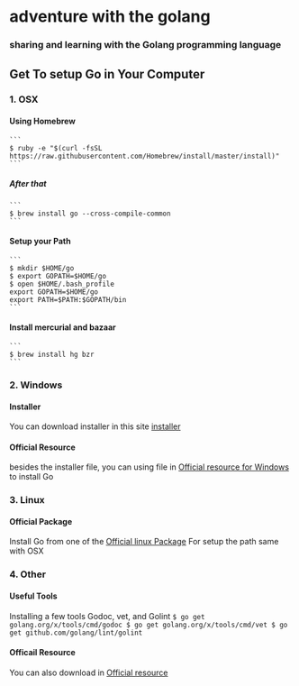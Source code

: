 # adventure with the golang

### sharing and learning with the Golang programming language

## Get To setup Go in Your Computer

### 1. OSX
#### Using Homebrew 
	```
	$ ruby -e "$(curl -fsSL https://raw.githubusercontent.com/Homebrew/install/master/install)"
	```
##### After that
	```
	$ brew install go --cross-compile-common
	```
#### Setup your Path
	```
	$ mkdir $HOME/go
	$ export GOPATH=$HOME/go
	$ open $HOME/.bash_profile
	export GOPATH=$HOME/go
	export PATH=$PATH:$GOPATH/bin
	```
#### Install mercurial and bazaar
	```
	$ brew install hg bzr
	```
### 2. Windows
#### Installer
You can download installer in this site [installer](https://golang.org/dl/)
#### Official Resource
besides the installer file, you can using file in [Official resource for Windows ](https://golang.org/doc/install#windows) to install Go
### 3. Linux
#### Official Package
Install Go from one of the [Official linux Package](https://golang.org/dl/)
For setup the path same with OSX
### 4. Other
#### Useful Tools
Installing a few tools Godoc, vet, and Golint
	```
	$ go get golang.org/x/tools/cmd/godoc
	$ go get golang.org/x/tools/cmd/vet
	$ go get github.com/golang/lint/golint
	```
#### Officail Resource
You can also download in [Official resource](https://golang.org/doc/go1.2#go_tools_godoc)